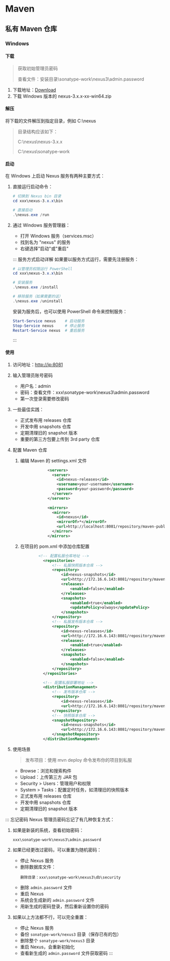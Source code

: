 # Maven

## 私有 Maven 仓库

### Windows

#### 下载

> 获取初始管理员密码
> 
> 查看文件：安装目录\sonatype-work\nexus3\admin.password

1. 下载地址：[Download](https://help.sonatype.com/en/orientdb-downloads.html)
2. 下载 Windows 版本的 nexus-3.x.x-xx-win64.zip

#### 解压

将下载的文件解压到指定目录，例如 C:\nexus

   > 目录结构应该如下：
   > 
   > C:\nexus\nexus-3.x.x
   > 
   > C:\nexus\sonatype-work

#### 启动

在 Windows 上启动 Nexus 服务有两种主要方式：

1. 直接运行启动命令：
   ```powershell
   # 切换到 Nexus bin 目录
   cd xxx\nexus-3.x.x\bin
   
   # 直接启动
   .\nexus.exe /run
   ```

2. 通过 Windows 服务管理器：
    - 打开 Windows 服务（services.msc）
    - 找到名为 "nexus" 的服务
    - 右键选择"启动"或"重启"

   ::: 服务方式启动详解
   如果要以服务方式运行，需要先注册服务：
   
   ```powershell
   # 以管理员权限运行 PowerShell
   cd xxx\nexus-3.x.x\bin
   
   # 安装服务
   .\nexus.exe /install
   
   # 移除服务（如果需要的话）
   .\nexus.exe /uninstall
   ```
   
   安装为服务后，也可以使用 PowerShell 命令来控制服务：
   
   ```powershell
   Start-Service nexus    # 启动服务
   Stop-Service nexus     # 停止服务
   Restart-Service nexus  # 重启服务
   ```
   :::

#### 使用

1. 访问地址：[http://ip:8081](http://ip:8081)

2. 输入管理员账号密码
   - 用户名：admin
   - 密码：查看文件：xxx\sonatype-work\nexus3\admin.password
   - 第一次登录需要修改密码

3. 一些最佳实践：
   - 正式发布用 releases 仓库
   - 开发中用 snapshots 仓库
   - 定期清理旧的 snapshot 版本
   - 重要的第三方包要上传到 3rd party 仓库

4. 配置 Maven 仓库

   1. 编辑 Maven 的 settings.xml 文件
      ```xml
                  <servers>
                    <server>
                      <id>nexus-releases</id>
                      <username>your-username</username>
                      <password>your-password</password>
                    </server>
                  </servers>
          
                  <mirrors>
                    <mirror>
                      <id>nexus</id>
                      <mirrorOf>*</mirrorOf>
                      <url>http://localhost:8081/repository/maven-public/</url>
                    </mirror>
                  </mirrors>
      ```
   2. 在项目的 pom.xml 中添加仓库配置
   
       ```xml
               <!-- 配置私服仓库地址 -->
                 <repositories>
                     <!-- 私服快照版本仓库 -->
                     <repository>
                         <id>nexus-snapshots</id>
                         <url>http://172.16.6.143:8081/repository/maven-snapshots/</url>
                         <releases>
                             <enabled>false</enabled>
                         </releases>
                         <snapshots>
                             <enabled>true</enabled>
                             <updatePolicy>always</updatePolicy>
                         </snapshots>
                     </repository>
                     <!-- 私服发布版本仓库 -->
                     <repository>
                         <id>nexus-releases</id>
                         <url>http://172.16.6.143:8081/repository/maven-releases/</url>
                         <releases>
                             <enabled>true</enabled>
                         </releases>
                         <snapshots>
                             <enabled>false</enabled>
                         </snapshots>
                     </repository>
                 </repositories>
      
                 <!-- 配置私服部署地址 -->
                 <distributionManagement>
                     <!-- 发布版本仓库 -->
                     <repository>
                         <id>nexus-releases</id>
                         <url>http://172.16.6.143:8081/repository/maven-releases/</url>
                     </repository>
                     <!-- 快照版本仓库 -->
                     <snapshotRepository>
                         <id>nexus-snapshots</id>
                         <url>http://172.16.6.143:8081/repository/maven-snapshots/</url>
                     </snapshotRepository>
                 </distributionManagement>
       ```
      
5. 使用场景
   > 发布项目：使用 mvn deploy 命令发布你的项目到私服

   - Browse：浏览和搜索构件
   - Upload：上传第三方 JAR 包
   - Security > Users：管理用户和权限
   - System > Tasks：配置定时任务，如清理旧的快照版本
   - 正式发布用 releases 仓库
   - 开发中用 snapshots 仓库
   - 定期清理旧的 snapshot 版本

::: 忘记密码
Nexus 管理员密码忘记了有几种恢复方式：

1. 如果是新装的系统，查看初始密码：
   ```
   xxx\sonatype-work\nexus3\admin.password
   ```

2. 如果已经更改过密码，可以重置为随机密码：
   - 停止 Nexus 服务
   - 删除数据库文件：
     ```
     删除目录：xxx\sonatype-work\nexus3\db\security
     ```
   - 删除 `admin.password` 文件
   - 重启 Nexus
   - 系统会生成新的 `admin.password` 文件
   - 用新生成的密码登录，然后重新设置你的密码

3. 如果以上方法都不行，可以完全重置：
   - 停止 Nexus 服务
   - 备份 `sonatype-work/nexus3` 目录（保存已有的包）
   - 删除整个 `sonatype-work/nexus3` 目录
   - 重启 Nexus，会重新初始化
   - 查看新生成的 `admin.password` 文件获取密码
:::
